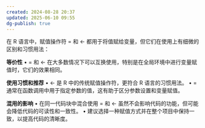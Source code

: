 ```yaml
---
created: 2024-08-28 20:37
updated: 2025-06-10 09:55
dg-publish: true
---
```



在 R 语言中，赋值操作符 = 和 <- 都用于将值赋给变量，但它们在使用上有细微的区别和习惯用法：

**等价性**
• = 和 <- 在大多数情况下可以互换使用，特别是在全局环境中进行变量赋值时，它们的效果相同。

**使用习惯和推荐**
• <- 是 R 中的传统赋值操作符，更符合 R 语言的习惯用法。
• = 通常在函数调用中用于指定参数的值，这有助于区分参数设置和变量赋值。

**混用的影响**
• 在同一代码块中混合使用 = 和 <- 虽然不会影响代码的功能，但可能会降低代码的可读性和一致性。
• 建议选择一种赋值方式并在整个项目中保持一致，以提高代码的清晰度。